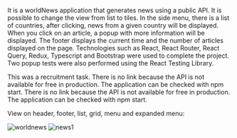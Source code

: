 It is a worldNews application that generates news using a public API. It is possible to change the view from list to tiles. In the side menu, there is a list of countries, after clicking, news from a given country will be displayed. When you click on an article, a popup with more information will be displayed. The footer displays the current time and the number of articles displayed on the page. Technologies such as React, React Router, React Query, Redux, Typescript and Bootstrap were used to complete the project. Two popup tests were also performed using the React Testing Library.

This was a recruitment task. There is no link because the API is not available for free in production. The application can be checked with npm start.
There is no link because the API is not available for free in production. The application can be checked with npm start.

View on header, footer, list, grid, menu and expanded menu:

![worldnews](https://user-images.githubusercontent.com/90278376/233369694-5691b888-9d7b-44cd-b2c5-0d0c94eafd5d.jpg)
![news1](https://user-images.githubusercontent.com/90278376/233395879-f82e718c-d23f-40c3-b5f5-27c84a1b0336.jpg)
